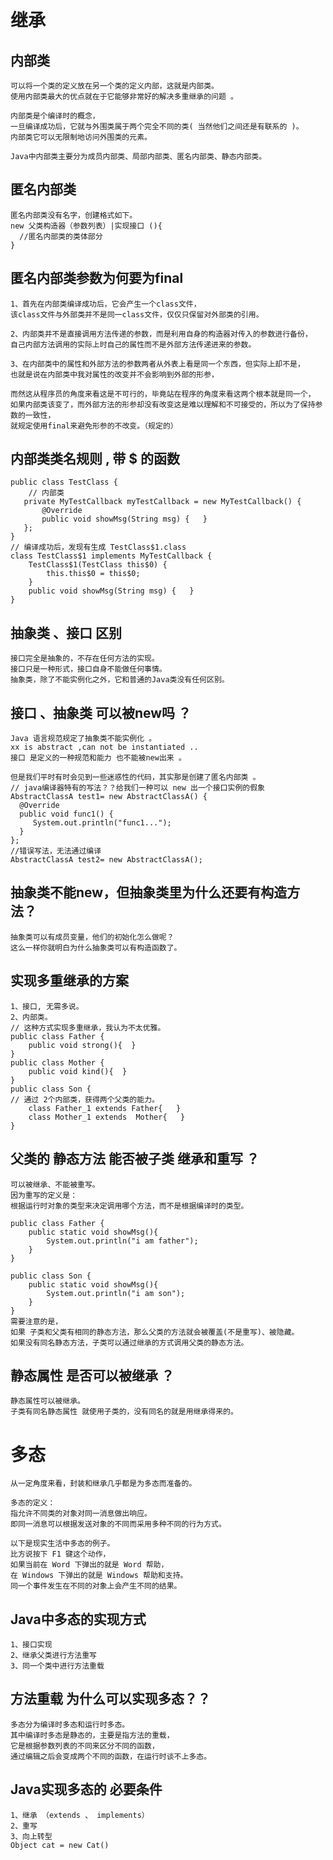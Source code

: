 # 继承

## 内部类
```text
可以将一个类的定义放在另一个类的定义内部，这就是内部类。
使用内部类最大的优点就在于它能够非常好的解决多重继承的问题 。

内部类是个编译时的概念，
一旦编译成功后，它就与外围类属于两个完全不同的类( 当然他们之间还是有联系的 )。
内部类它可以无限制地访问外围类的元素。

Java中内部类主要分为成员内部类、局部内部类、匿名内部类、静态内部类。
```

## 匿名内部类
```text
匿名内部类没有名字，创建格式如下。
new 父类构造器（参数列表）|实现接口 (){    
  //匿名内部类的类体部分    
}  
```

## 匿名内部类参数为何要为final
```text
1、首先在内部类编译成功后，它会产生一个class文件，
该class文件与外部类并不是同一class文件，仅仅只保留对外部类的引用。

2、内部类并不是直接调用方法传递的参数，而是利用自身的构造器对传入的参数进行备份，
自己内部方法调用的实际上时自己的属性而不是外部方法传递进来的参数。

3、在内部类中的属性和外部方法的参数两者从外表上看是同一个东西，但实际上却不是，
也就是说在内部类中我对属性的改变并不会影响到外部的形参，

而然这从程序员的角度来看这是不可行的，毕竟站在程序的角度来看这两个根本就是同一个，
如果内部类该变了，而外部方法的形参却没有改变这是难以理解和不可接受的，所以为了保持参数的一致性，
就规定使用final来避免形参的不改变。（规定的）
```



## 内部类类名规则 , 带 $ 的函数
```text
public class TestClass {
    // 内部类
   private MyTestCallback myTestCallback = new MyTestCallback() {
       @Override
       public void showMsg(String msg) {   }
   };
}
// 编译成功后，发现有生成 TestClass$1.class 
class TestClass$1 implements MyTestCallback {
    TestClass$1(TestClass this$0) {
        this.this$0 = this$0;
    }
    public void showMsg(String msg) {   }
}
```

## 抽象类 、接口 区别
```text
接口完全是抽象的，不存在任何方法的实现。
接口只是一种形式，接口自身不能做任何事情。
抽象类，除了不能实例化之外，它和普通的Java类没有任何区别。
```

## 接口 、抽象类 可以被new吗 ？
```text
Java 语言规范规定了抽象类不能实例化 。
xx is abstract ,can not be instantiated .. 
接口 是定义的一种规范和能力 也不能被new出来 。

但是我们平时有时会见到一些迷惑性的代码，其实那是创建了匿名内部类 。 
// java编译器特有的写法？？给我们一种可以 new 出一个接口实例的假象
AbstractClassA test1= new AbstractClassA() {
  @Override
  public void func1() {
     System.out.println("func1...");
  }
};
//错误写法，无法通过编译
AbstractClassA test2= new AbstractClassA();
``` 

##  抽象类不能new，但抽象类里为什么还要有构造方法？
```text
抽象类可以有成员变量，他们的初始化怎么做呢？
这么一样你就明白为什么抽象类可以有构造函数了。
```


## 实现多重继承的方案
```text
1、接口, 无需多说。
2、内部类。
// 这种方式实现多重继承，我认为不太优雅。
public class Father {
    public void strong(){  }
}
public class Mother {
    public void kind(){  }
}
public class Son {
// 通过 2个内部类，获得两个父类的能力。
    class Father_1 extends Father{   }
    class Mother_1 extends  Mother{   }
}
```

 
## 父类的 静态方法 能否被子类 继承和重写 ？
```text
可以被继承、不能被重写。
因为重写的定义是：
根据运行时对象的类型来决定调用哪个方法，而不是根据编译时的类型。

public class Father {
    public static void showMsg(){
        System.out.println("i am father");
    }
}

public class Son {
    public static void showMsg(){
        System.out.println("i am son");
    }
}
需要注意的是，
如果 子类和父类有相同的静态方法，那么父类的方法就会被覆盖(不是重写)、被隐藏。
如果没有同名静态方法，子类可以通过继承的方式调用父类的静态方法。
```

## 静态属性 是否可以被继承 ？
```text
静态属性可以被继承。
子类有同名静态属性 就使用子类的，没有同名的就是用继承得来的。
```
  
# 多态
```text
从一定角度来看，封装和继承几乎都是为多态而准备的。

多态的定义：
指允许不同类的对象对同一消息做出响应。
即同一消息可以根据发送对象的不同而采用多种不同的行为方式。

以下是现实生活中多态的例子。
比方说按下 F1 键这个动作，
如果当前在 Word 下弹出的就是 Word 帮助，
在 Windows 下弹出的就是 Windows 帮助和支持。
同一个事件发生在不同的对象上会产生不同的结果。
```

##  Java中多态的实现方式
```text
1、接口实现
2、继承父类进行方法重写
3、同一个类中进行方法重载
```

##  方法重载 为什么可以实现多态？？
```text
多态分为编译时多态和运行时多态。
其中编译时多态是静态的，主要是指方法的重载，
它是根据参数列表的不同来区分不同的函数，
通过编辑之后会变成两个不同的函数，在运行时谈不上多态。
```

## Java实现多态的 必要条件 
```text
1、继承 （extends 、 implements）
2、重写
3、向上转型
Object cat = new Cat()
```
 